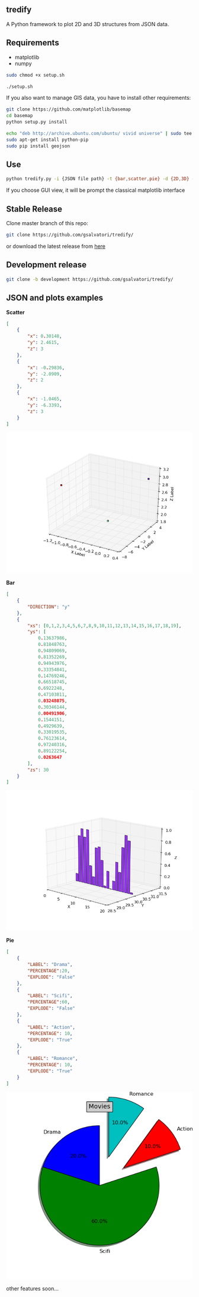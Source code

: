 tredify
---

A Python framework to plot 2D and 3D structures from JSON data.

Requirements
---
* matplotlib
* numpy

```bash
sudo chmod +x setup.sh
```
```bash
./setup.sh
```
If you also want to manage GIS data, you have to install other requirements:
```bash
git clone https://github.com/matplotlib/basemap
cd basemap
python setup.py install
```
```bash
echo "deb http://archive.ubuntu.com/ubuntu/ vivid universe" | sudo tee -a "/etc/apt/sources.list"
sudo apt-get install python-pip
sudo pip install geojson
```

Use
---
```bash
python tredify.py -i {JSON file path} -t {bar,scatter,pie} -d {2D,3D} -v {gui,image}
```
If you choose GUI view, it will be prompt the classical matplotlib interface

Stable Release
---
Clone master branch of this repo:
```bash
git clone https://github.com/gsalvatori/tredify/
```
or download the latest release from [here](https://github.com/gsalvatori/tredify/releases)

Development release
---
```bash
git clone -b development https://github.com/gsalvatori/tredify/
```

JSON and plots examples
---
**Scatter**
```json
[
    {
        "x": 0.30148,
        "y": 2.4615,
        "z": 3
    },
    {
        "x": -0.29836,
        "y": -2.0909,
        "z": 2
    },
    {
        "x": -1.0465,
        "y": -6.3393,
        "z": 3
    }
]
```
![Scatter Plot](img/scatter.png)

**Bar**
```json
[
    {
        "DIRECTION": "y"
    },
    {
        "xs": [0,1,2,3,4,5,6,7,8,9,10,11,12,13,14,15,16,17,18,19],
        "ys": [
            0.13637986,
            0.81848763,
            0.94809069,
            0.81352269,
            0.94943976,
            0.33354841,
            0.14769246,
            0.66518745,
            0.6922248,
            0.47103811,
            0.03248075,
            0.30346144,
            0.00491906,
            0.1544151,
            0.4929639,
            0.33019535,
            0.76123614,
            0.97240316,
            0.89122254,
            0.0263647
        ],
        "zs": 30
    }
]
```
![Bar Plot](img/bar.png)

**Pie**
```json
[
    {
        "LABEL": "Drama",
        "PERCENTAGE":20,
        "EXPLODE": "False"
    },
    {
        "LABEL": "Scifi",
        "PERCENTAGE":60,
        "EXPLODE": "False" 
    },
    {
        "LABEL": "Action",
        "PERCENTAGE": 10,
        "EXPLODE": "True"
    },
    {
        "LABEL": "Romance",
        "PERCENTAGE": 10,
        "EXPLODE": "True"
    }
]
```
![Pie Plot](img/pie.png)

other features soon...



